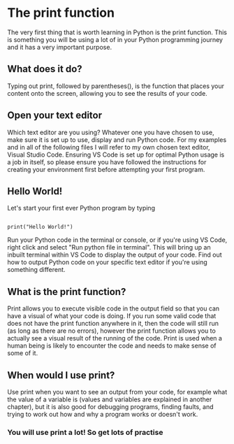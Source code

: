 # The print function 

The very first thing that is worth learning in Python is the print function. This is something you will be using a lot of in your Python programming journey and it has a very important purpose. 

## What does it do?

Typing out print, followed by parentheses(), is the function that places your content onto the screen, allowing you to see the results of your code. 

## Open your text editor

Which text editor are you using? Whatever one you have chosen to use, make sure it is set up to use, display and run Python code. For my examples and in all of the following files I will refer to my own chosen text editor, Visual Studio Code. Ensuring VS Code is set up for optimal Python usage is a job in itself, so please ensure you have followed the instructions for creating your environment first before attempting your first program. 

## Hello World!

Let's start your first ever Python program by typing <pre><code> print("Hello World!")</code></pre>

Run your Python code in the terminal or console, or if you're using VS Code, right click and select "Run python file in terminal". This will bring up an inbuilt terminal within VS Code to display the output of your code. Find out how to output Python code on your specific text editor if you're using something different. 

## What is the print function?

Print allows you to execute visible code in the output field so that you can have a visual of what your code is doing. 
If you run some valid code that does not have the print function anywhere in it, then the code will still run (as long as there are no errors), however the print function allows you to actually see a visual result of the running of the code. Print is used when a human being is likely to encounter the code and needs to make sense of some of it.

## When would I use print?

Use print when you want to see an output from your code, for example what the value of a variable is (values and variables are explained in another chapter), but it is also good for debugging programs, finding faults, and trying to work out how and why a program works or doesn't work. 

### You will use print a lot! So get lots of practise 
